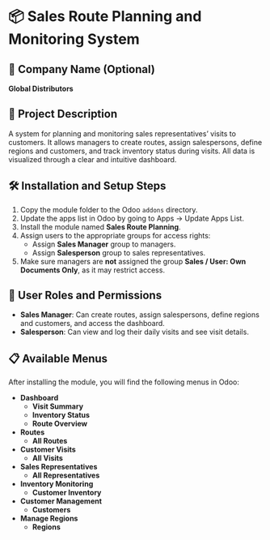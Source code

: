# 📦 Sales Route Planning and Monitoring System

## 🏢 Company Name (Optional)
**Global Distributors**

## 📖 Project Description
A system for planning and monitoring sales representatives’ visits to customers. 
It allows managers to create routes, assign salespersons, define regions and customers, and track inventory status during visits.
All data is visualized through a clear and intuitive dashboard.

## 🛠️ Installation and Setup Steps

1. Copy the module folder to the Odoo `addons` directory.
2. Update the apps list in Odoo by going to Apps → Update Apps List.
3. Install the module named **Sales Route Planning**.
4. Assign users to the appropriate groups for access rights:
   - Assign **Sales Manager** group to managers.
   - Assign **Salesperson** group to sales representatives.
5. Make sure managers are **not** assigned the group **Sales / User: Own Documents Only**, as it may restrict access.

## 👥 User Roles and Permissions

- **Sales Manager**: Can create routes, assign salespersons, define regions and customers, and access the dashboard.
- **Salesperson**: Can view and log their daily visits and see visit details.

## 📋 Available Menus

After installing the module, you will find the following menus in Odoo:

- **Dashboard**
  - **Visit Summary**
  - **Inventory Status**
  - **Route Overview**
- **Routes**
  - **All Routes**
- **Customer Visits**
  - **All Visits**
- **Sales Representatives**
  - **All Representatives**
- **Inventory Monitoring**
  - **Customer Inventory**
- **Customer Management**
  - **Customers**
- **Manage Regions**
  - **Regions**
